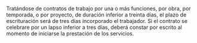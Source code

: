 Tratándose de contratos de trabajo por una o más funciones, por obra, por temporada, o por proyecto, de duración inferior a treinta días, el plazo de escrituración será de tres días incorporado el trabajador. Si el contrato se celebrare por un lapso inferior a tres días, deberá constar por escrito al momento de iniciarse la prestación de los servicios.